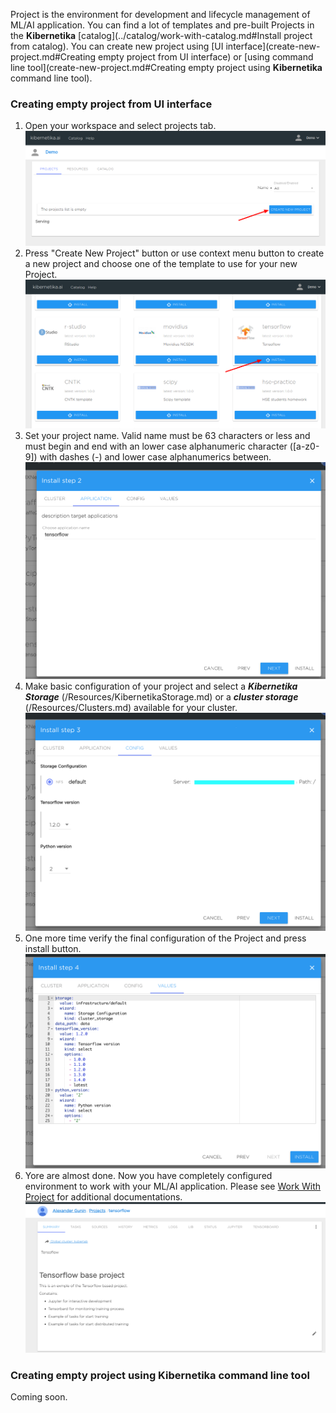 Project is the environment for development and lifecycle management of ML/AI application. You can find a lot of templates and pre-built Projects in the **Kibernetika** [catalog](../catalog/work-with-catalog.md#Install project from catalog). You can create new project using [UI interface](create-new-project.md#Creating empty project from UI interface) or [using command line tool](create-new-project.md#Creating empty project using **Kibernetika** command line tool).

### Creating empty project from UI interface
1. Open your workspace and select projects tab.
![](../img/project/new_project.png)
2. Press "Create New Project" button or use context menu button to create a new project and choose one of the template to use for your new Project.
![](../img/project/proj_sample_templates.png)
4. Set your project name. Valid name must be 63 characters or less and must begin and end with an lower case alphanumeric character ([a-z0-9]) with dashes (-) and lower case alphanumerics between.
![](../img/project/wizard-3.png)
5. Make basic configuration of your project and select a ***Kibernetika Storage*** (/Resources/KibernetikaStorage.md) or a ***cluster storage*** (/Resources/Clusters.md) available for your cluster.
![](../img/project/wizard-4.png)
6. One more time verify the final configuration of the Project and press install button.
![](../img/project/wizard-5.png)
7. Yore are almost done. Now you have completely configured environment to work with your ML/AI application. Please see [Work With Project](working-with-projects.md) for additional documentations.
![](../img/project/wizard-6.png)
### Creating empty project using Kibernetika command line tool
Coming soon.
